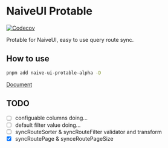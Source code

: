 # NaiveUI Protable

<a href="https://codecov.io/gh/iamkun/dayjs"><img src="https://img.shields.io/codecov/c/github/Volankey/naive-pro-table/master.svg?style=flat-square" alt="Codecov"></a>

Protable for NaiveUI, easy to use query route sync.

## How to use

```bash
pnpm add naive-ui-protable-alpha -D
```

[Document](http://naive-pro-table.vercel.app/)

## TODO

- [ ] configuable columns doing...
- [ ] default filter value doing...
- [ ] syncRouteSorter & syncRouteFilter validator and transform
- [x] syncRoutePage & synceRoutePageSize
